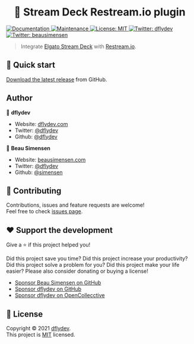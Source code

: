 <h1 align="center">🔌 Stream Deck Restream.io plugin</h1>
<p>
  <a href="https://github.com/dflydev/streamdeck-restreamio#readme" target="_blank">
    <img alt="Documentation" src="https://img.shields.io/badge/documentation-yes-brightgreen.svg" />
  </a>
  <a href="https://github.com/dflydev/streamdeck-restreamio/graphs/commit-activity" target="_blank">
    <img alt="Maintenance" src="https://img.shields.io/badge/Maintained%3F-yes-green.svg" />
  </a>
  <a href="https://github.com/dflydev/streamdeck-restreamio/blob/master/LICENSE" target="_blank">
    <img alt="License: MIT" src="https://img.shields.io/github/license/dflydev/streamdeck-restreamio" />
  </a>
  <a href="https://twitter.com/dflydev" target="_blank">
    <img alt="Twitter: dflydev" src="https://img.shields.io/twitter/follow/dflydev.svg?style=social" />
  </a>
  <a href="https://twitter.com/beausimensen" target="_blank">
    <img alt="Twitter: beausimensen" src="https://img.shields.io/twitter/follow/beausimensen.svg?style=social" />
  </a>
</p>

> Integrate [Elgato Stream Deck](https://www.elgato.com/en/gaming/stream-deck) with [Restream.io](https://restream.io).

## 🚀 Quick start

[Download the latest release](https://github.com/dflydev/streamdeck-restreamio/releases/download/latest/com.dflydev.streamdeck.restreamio.streamDeckPlugin) from GitHub.

## Author

👥 **dflydev**

* Website: [dflydev.com](https://dflydev.com?utm_source=streamdeck-restreamio&utm_medium=readme-author)
* Twitter: [@dflydev](https://twitter.com/dflydev)
* Github: [@dflydev](https://github.com/dflydev)

👤 **Beau Simensen**

* Website: [beausimensen.com](https://beausimensen.com?utm_source=streamdeck-restreamio&utm_medium=readme-author)
* Twitter: [@dflydev](https://twitter.com/beausimensen)
* Github: [@simensen](https://github.com/simensen)

## 🤝 Contributing

Contributions, issues and feature requests are welcome!<br />Feel free to check [issues page](https://github.com/dflydev/streamdeck-restreamio/issues).


## ❤️ Support the development

Give a ⭐️ if this project helped you!

Did this project save you time? Did this project increase your productivity? Did this project solve a problem for you? Did this project make your life easier? Please also consider donating or buying a license!

* [Sponsor Beau Simensen on GitHub](https://github.com/sponsors/simensen)
* [Sponsor dflydev on GitHub](https://github.com/sponsors/dflydev)
* [Sponsor dflydev on OpenCollecctive](https://opencollective.com/dflydev)


## 📝 License

Copyright © 2021 [dflydev](https://github.com/dflydev).<br />
This project is [MIT](https://github.com/dflydev/streamdeck-restreamio/blob/master/LICENSE) licensed.
